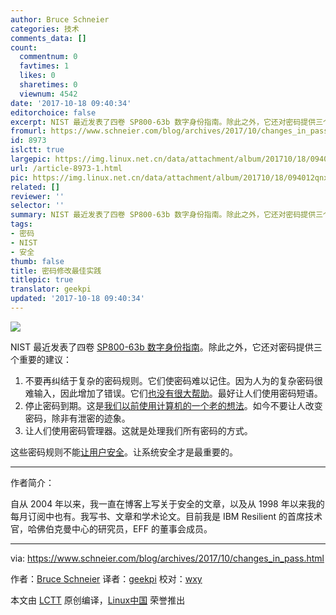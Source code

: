 ```yaml
---
author: Bruce Schneier
categories: 技术
comments_data: []
count:
  commentnum: 0
  favtimes: 1
  likes: 0
  sharetimes: 0
  viewnum: 4542
date: '2017-10-18 09:40:34'
editorchoice: false
excerpt: NIST 最近发表了四卷 SP800-63b 数字身份指南。除此之外，它还对密码提供三个重要的建议
fromurl: https://www.schneier.com/blog/archives/2017/10/changes_in_pass.html
id: 8973
islctt: true
largepic: https://img.linux.net.cn/data/attachment/album/201710/18/094012qnxe6erzko5y55no.jpg
url: /article-8973-1.html
pic: https://img.linux.net.cn/data/attachment/album/201710/18/094012qnxe6erzko5y55no.jpg.thumb.jpg
related: []
reviewer: ''
selector: ''
summary: NIST 最近发表了四卷 SP800-63b 数字身份指南。除此之外，它还对密码提供三个重要的建议
tags:
- 密码
- NIST
- 安全
thumb: false
title: 密码修改最佳实践
titlepic: true
translator: geekpi
updated: '2017-10-18 09:40:34'
---
```


![](https://img.linux.net.cn/data/attachment/album/201710/18/094012qnxe6erzko5y55no.jpg)


NIST 最近发表了四卷 [SP800-63b 数字身份指南](http://nvlpubs.nist.gov/nistpubs/SpecialPublications/NIST.SP.800-63b.pdf)。除此之外，它还对密码提供三个重要的建议：


1. 不要再纠结于复杂的密码规则。它们使密码难以记住。因为人为的复杂密码很难输入，因此增加了错误。它们[也没有很大帮助](https://www.wsj.com/articles/the-man-who-wrote-those-password-rules-has-a-new-tip-n3v-r-m1-d-1502124118)。最好让人们使用密码短语。
2. 停止密码到期。这是[我们以前使用计算机的一个老的想法](https://securingthehuman.sans.org/blog/2017/03/23/time-for-password-expiration-to-die)。如今不要让人改变密码，除非有泄密的迹象。
3. 让人们使用密码管理器。这就是处理我们所有密码的方式。


这些密码规则不能[让用户安全](http://ieeexplore.ieee.org/document/7676198/?reload=true)。让系统安全才是最重要的。




---


作者简介：


自从 2004 年以来，我一直在博客上写关于安全的文章，以及从 1998 年以来我的每月订阅中也有。我写书、文章和学术论文。目前我是 IBM Resilient 的首席技术官，哈佛伯克曼中心的研究员，EFF 的董事会成员。




---


via: <https://www.schneier.com/blog/archives/2017/10/changes_in_pass.html>


作者：[Bruce Schneier](https://www.schneier.com/blog/about/) 译者：[geekpi](https://github.com/geekpi) 校对：[wxy](https://github.com/wxy)


本文由 [LCTT](https://github.com/LCTT/TranslateProject) 原创编译，[Linux中国](https://linux.cn/) 荣誉推出